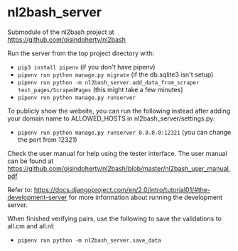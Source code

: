 # nl2bash_server
Submodule of the nl2bash project at https://github.com/oisindoherty/nl2bash

Run the server from the top project directory with:
- `pip3 install pipenv` (if you don't have pipenv)
- `pipenv run python manage.py migrate` (if the db.sqlite3 isn't setup)
- `pipenv run python -m nl2bash_server.add_data_from_scraper test_pages/ScrapedPages` (this might take a few minutes)
- `pipenv run python manage.py runserver`

To publicly show the website, you can run the following instead after adding your domain name to ALLOWED_HOSTS in nl2bash_server/settings.py:
- `pipenv run python manage.py runserver 0.0.0.0:12321` (you can change the port from 12321)

Check the user manual for help using the tester interface. The user manual can be found at
https://github.com/oisindoherty/nl2bash/blob/master/nl2bash_user_manual.pdf

Refer to: https://docs.djangoproject.com/en/2.0/intro/tutorial01/#the-development-server
for more information about running the development server.

When finished verifying pairs, use the following to save the validations to all.cm and all.nl:
- `pipenv run python -m nl2bash_server.save_data`
